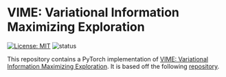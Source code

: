 # VIME: Variational Information Maximizing Exploration

[![License: MIT](https://img.shields.io/badge/License-MIT-yellow.svg)](https://opensource.org/licenses/MIT) ![status](https://img.shields.io/badge/status-development-orange)

This repository contains a PyTorch implementation of [VIME: Variational Information Maximizing Exploration](https://arxiv.org/abs/1605.09674). It is based off the following [repository](https://github.com/openai/vime).

